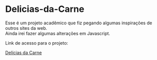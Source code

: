 # Delicias-da-Carne

Esse é um projeto acadêmico que fiz pegando algumas inspirações de outros sites da web. <br>
Ainda irei fazer algumas alterações em Javascript.<br>

Link de acesso para o projeto:

<a href="https://cozy-kataifi-52bd92.netlify.app" target="_blank">Delícias da Carne</a>

